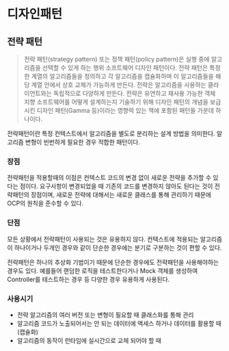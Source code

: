 # 디자인패턴

## 전략 패턴

> 전략 패턴(strategy pattern) 또는 정책 패턴(policy pattern)은 실행 중에 알고리즘을 선택할 수 있게 하는 행위 소프트웨어 디자인 패턴이다.
> 전략 패턴은 특정한 계열의 알고리즘들을 정의하고 각 알고리즘을 캡슐화하며 이 알고리즘들을 해당 계열 안에서 상호 교체가 가능하게 만든다.
> 전략은 알고리즘을 사용하는 클라이언트와는 독립적으로 다양하게 만든다.
> 전략은 유연하고 재사용 가능한 객체 지향 소프트웨어를 어떻게 설계하는지 기술하기 위해
> 디자인 패턴의 개념을 보급시킨 디자인 패턴(Gamma 등)이라는 영향력 있는 책에 포함된 패턴들 가운데 하나이다.

전략패턴이란 특정 컨텍스트에서 알고리즘을 별도로 분리하는 설계 방법을 의미한다.
알고리즘 변형이 빈번하게 필요한 경우 적합한 패턴이다.

### 장점

전략패턴을 적용할때의 이점은 컨텍스트 코드의 변경 없이 새로운 전략을 추가할 수 있다는 점이다.
요구사항이 변경되었을 때 기존의 코드를 변경하지 않아도 된다는 것이 전략패턴의 장점이며,
새로운 전략에 대해서는 새로운 클래스를 통해 관리하기 때문에 OCP의 원칙을 준수할 수 있다.

### 단점

모든 상황에서 전략패턴이 사용되는 것은 유용하지 않다.
컨텍스트에 적용되는 알고리즘이 하나이거나 두개인 경우와 같이 단순한 경우에는 분기로 구분하는 것이 편할 수 있다.

전략패턴은 하나의 추상화 기법이기 때문에 단순한 경우에도 전략패턴을 사용해야하는 경우도 있다.
예를들어 랜덤한 로직을 테스트한다거나 Mock 객체를 생성하여 Controller를 테스트하는 경우 등 다양한 경우 유용하게 사용된다.

### 사용시기

- 전략 알고리즘의 여러 버전 또는 변형이 필요할 때 클래스화를 통해 관리
- 알고리즘 코드가 노출되어서는 안 되는 데이터에 액세스 하거나 데이터를 활용할 때 (캡슐화)
- 알고리즘의 동작이 런타임에 실시간으로 교체 되어야 할 때